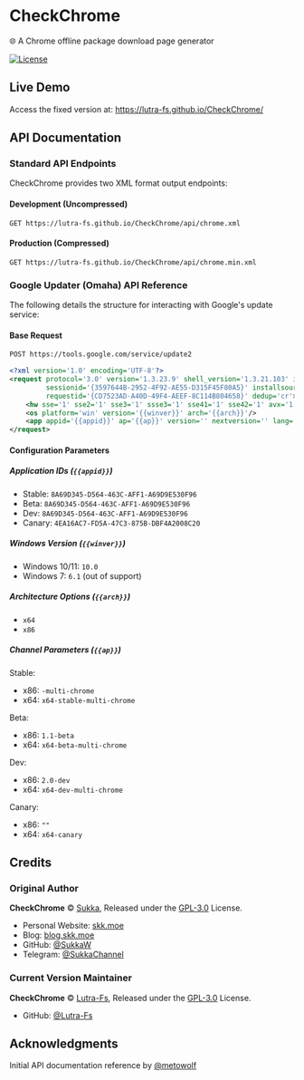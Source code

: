 # CheckChrome

🌐 A Chrome offline package download page generator

[![License](https://img.shields.io/github/license/Lutra-Fs/CheckChrome.svg?style=flat-square)](./LICENSE)

## Live Demo
Access the fixed version at: https://lutra-fs.github.io/CheckChrome/

## API Documentation

### Standard API Endpoints

CheckChrome provides two XML format output endpoints:

#### Development (Uncompressed)
```
GET https://lutra-fs.github.io/CheckChrome/api/chrome.xml
```

#### Production (Compressed)
```
GET https://lutra-fs.github.io/CheckChrome/api/chrome.min.xml
```

### Google Updater (Omaha) API Reference

The following details the structure for interacting with Google's update service:

#### Base Request
```xml
POST https://tools.google.com/service/update2

<?xml version='1.0' encoding='UTF-8'?>
<request protocol='3.0' version='1.3.23.9' shell_version='1.3.21.103' ismachine='0'
         sessionid='{3597644B-2952-4F92-AE55-D315F45F80A5}' installsource='ondemandcheckforupdate'
         requestid='{CD7523AD-A40D-49F4-AEEF-8C114B804658}' dedup='cr'>
    <hw sse='1' sse2='1' sse3='1' ssse3='1' sse41='1' sse42='1' avx='1' physmemory='12582912' />
    <os platform='win' version='{{winver}}' arch='{{arch}}'/>
    <app appid='{{appid}}' ap='{{ap}}' version='' nextversion='' lang='' brand='GGLS' client=''><updatecheck/></app>
</request>
```

#### Configuration Parameters

##### Application IDs (`{{appid}}`)
- Stable: `8A69D345-D564-463C-AFF1-A69D9E530F96`
- Beta: `8A69D345-D564-463C-AFF1-A69D9E530F96`
- Dev: `8A69D345-D564-463C-AFF1-A69D9E530F96`
- Canary: `4EA16AC7-FD5A-47C3-875B-DBF4A2008C20`

##### Windows Version (`{{winver}}`)
- Windows 10/11: `10.0`
- Windows 7: `6.1` (out of support)

##### Architecture Options (`{{arch}}`)
- `x64`
- `x86`

##### Channel Parameters (`{{ap}}`)
Stable:
- x86: `-multi-chrome`
- x64: `x64-stable-multi-chrome`

Beta:
- x86: `1.1-beta`
- x64: `x64-beta-multi-chrome`

Dev:
- x86: `2.0-dev`
- x64: `x64-dev-multi-chrome`

Canary:
- x86: `""`
- x64: `x64-canary`

## Credits

### Original Author
**CheckChrome** © [Sukka](https://github.com/SukkaW), Released under the [GPL-3.0](./LICENSE) License.
- Personal Website: [skk.moe](https://skk.moe)
- Blog: [blog.skk.moe](https://blog.skk.moe)
- GitHub: [@SukkaW](https://github.com/SukkaW)
- Telegram: [@SukkaChannel](https://t.me/SukkaChannel)

### Current Version Maintainer
**CheckChrome** © [Lutra-Fs](https://github.com/Lutra-Fs), Released under the [GPL-3.0](./LICENSE) License.
- GitHub: [@Lutra-Fs](https://github.com/Lutra-Fs)

## Acknowledgments
Initial API documentation reference by [@metowolf](https://github.com/metowolf)
